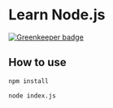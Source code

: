 # Learn Node.js

[![Greenkeeper badge](https://badges.greenkeeper.io/impactbyte-learn/code-nodejs.svg)](https://greenkeeper.io/)

## How to use

```sh
npm install
```

```sh
node index.js
```

